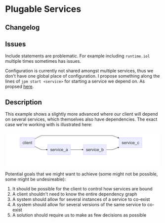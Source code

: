 # Plugable Services

## Changelog

## Issues

Include statements are problematic. For example including `runtime.iol` multiple
times sometimes has issues.

Configuration is currently not shared amongst multiple services, thus we don't
have one global place of configuration. I propose something along the lines of
`jpm start <service>` for starting a service we depend on. As propsed
[here](../simple_calculator/client_external/README.md).

## Description

This example shows a slightly more advanced where our client will depend on
several services, which themselves also have dependencies. The exact case we're
working with is illustrated here:

![](service_graph.png)

Potential goals that we might want to achieve (some might not be possible, some
might be undesireable):

  1. It should be possible for the client to control how services are bound
  2. A client shouldn't need to know the entire dependency graph
  3. A system should allow for several instances of a service to co-exist
  4. A system should allow for several versions of the same service to co-exist
  5. A solution should require us to make as few decisions as possible


